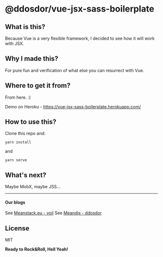 # @ddosdor/vue-jsx-sass-boilerplate
## What is this?

Because Vue is a very flexible framework, I decided to see how it will work with JSX.

## Why I made this?

For pure fun and verification of what else you can resurrect with Vue.

## Where to get it from?

From here. :)

Demo on Heroku - https://vue-jsx-sass-boilerplate.herokuapp.com/

## How to use this?

Clone this repo and:

```
yarn install
```

and

```
yarn serve
```

## What's next?

Maybe MobX, maybe JSS...

---
#### Our blogs

See [Meanstack.eu - voil](http://meanstack.eu/)
See [Meandjs - ddosdor](http://meandjs.com/)

License
----

MIT


**Ready to Rock&Roll, Hell Yeah!**
